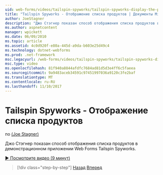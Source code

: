```yaml
---
uid: web-forms/videos/tailspin-spyworks/tailspin-spyworks-display-the-product-list
title: "Tailspin Spyworks - Отображение списка продуктов | Документы Microsoft"
author: JoeStagner
description: "Джо Стэгнер показан способ отображения списка продуктов в демонстрационном приложении Web Forms Tailspin Spyworks."
ms.author: aspnetcontent
manager: wpickett
ms.date: 06/09/2010
ms.topic: article
ms.assetid: 4c0d920f-e80a-445d-a9da-b603e25d49c4
ms.technology: dotnet-webforms
ms.prod: .net-framework
msc.legacyurl: /web-forms/videos/tailspin-spyworks/tailspin-spyworks-display-the-product-list
msc.type: video
ms.openlocfilehash: 81f940a8844afdfc7684ad81d5d3e4ff6c5faeea
ms.sourcegitcommit: 9a9483aceb34591c97451997036a9120c3fe2baf
ms.translationtype: MT
ms.contentlocale: ru-RU
ms.lasthandoff: 11/10/2017
---
```

<a name="tailspin-spyworks---display-the-product-list"></a>Tailspin Spyworks - Отображение списка продуктов
====================
по [(Joe Stagner)](https://github.com/JoeStagner)

Джо Стэгнер показан способ отображения списка продуктов в демонстрационном приложении Web Forms Tailspin Spyworks.

[&#9654; Посмотрите видео (9 минут)](https://channel9.msdn.com/Blogs/ASP-NET-Site-Videos/tailspin-spyworks-display-the-product-list)

>[!div class="step-by-step"]
[Назад](tailspin-spyworks-category-menu.md)
[Вперед](tailspin-spyworks-display-per-product-details.md)
